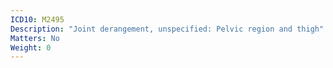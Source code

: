 ```yaml
---
ICD10: M2495
Description: "Joint derangement, unspecified: Pelvic region and thigh"
Matters: No
Weight: 0
---
```

